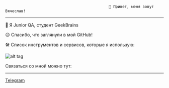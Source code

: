                                                   👋 Привет, меня зовут Вячеслав!
                                                  
<hr>

🚀 Я Junior QA, студент GeekBrains

😉 Спасибо, что заглянули в мой GitHub!

🛠 Список инструментов и сервисов, которые я использую:

![alt tag](https://i.ibb.co/RCJL0NC/Test-2.png "Стек")

Связаться со мной можно тут:
<hr>


[Telegram](http://t.me/SZhavoronkov24)

  
